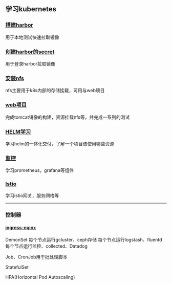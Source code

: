 
学习kubernetes
----
### [搭建harbor](https://github.com/xxjwwf/kubernetes/tree/main/harbor)
用于本地测试快速拉取镜像

### [创建harbor的secret](https://github.com/xxjwwf/kubernetes/tree/main/doc-yaml/secret)
用于登录harbor拉取镜像

### [安装nfs](https://github.com/xxjwwf/kubernetes/tree/main/nfs)

nfs主要用于k8s内部的存储挂载，可用与web项目


### [web项目](https://github.com/xxjwwf/kubernetes/tree/main/doc-yaml/web)

完成tomcat镜像的构建，资源挂载nfs等，并完成一系列的测试

### [HELM学习](../kubernetes/helm)

学习helm的一体化交付，了解一个项目该使用哪些资源

### [监控](./helm/%E7%9B%91%E6%8E%A7/)
学习prometheus，grafana等组件

### [Istio](./helm/istio/)
学习istio网关，服务网格等



---
### 控制器

#### [ingress-nginx]()


DemonSet
每个节点运行gcluster、ceph存储
每个节点运行logstash、fluentd
每个节点运行监控、collected、Datadog

Job、CronJob用于批处理脚本

StatefulSet

HPA(Horizontal Pod Autoscaling)